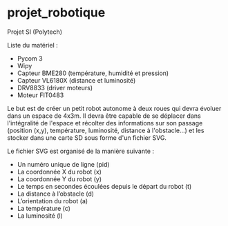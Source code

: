 # projet_robotique
Projet SI (Polytech)

Liste du matériel :

- Pycom 3
- Wipy
- Capteur BME280 (température, humidité et pression)
- Capteur VL6180X (distance et luminosité)
- DRV8833 (driver moteurs)
- Moteur FIT0483

Le but est de créer un petit robot autonome à deux roues qui devra évoluer dans un espace de 4x3m. 
Il devra être capable de se déplacer dans l'intégralité de l'espace et récolter des informations sur son passage
(position (x,y), température, luminosité, distance à l'obstacle...) et les stocker dans une carte SD sous forme d'un fichier SVG.

Le fichier SVG est organisé de la manière suivante :

- Un numéro unique de ligne (pid)
- La coordonnée X du robot (x)
- La coordonnée Y du robot (y)
- Le temps en secondes écoulées depuis le départ du robot (t)
- La distance à l’obstacle (d)
- L’orientation du robot (a)
- La température (c)
- La luminosité (l)

